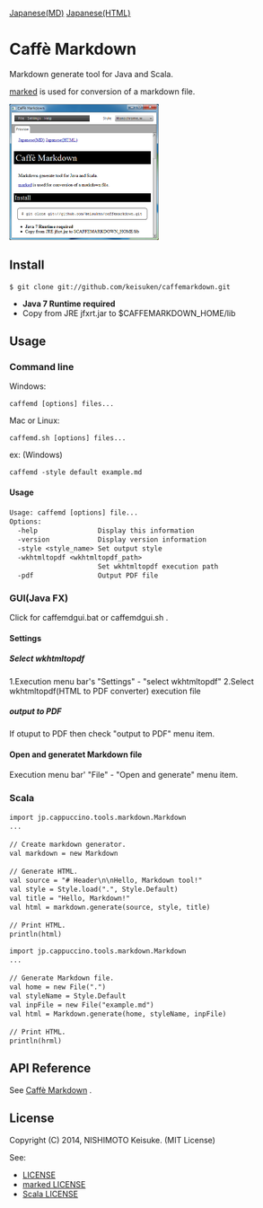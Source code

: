 [Japanese(MD)](README_ja.md)
[Japanese(HTML)](README_ja.html)


# Caffè Markdown

Markdown generate tool for Java and Scala.

[marked](https://github.com/chjj/marked) is used for conversion of a markdown file.


![Caffe Markdown: GUI](docs/images/CaffeMarkdown-GUI-s.png "Caffe Markdown: GUI")



## Install

```
$ git clone git://github.com/keisuken/caffemarkdown.git
```

* **Java 7 Runtime required**
* Copy from JRE jfxrt.jar to $CAFFEMARKDOWN_HOME/lib


## Usage



### Command line

Windows:

```
caffemd [options] files...
```

Mac or Linux:

```
caffemd.sh [options] files...
```

ex: (Windows)

```
caffemd -style default example.md
```

#### Usage

```
Usage: caffemd [options] file...
Options:
  -help               Display this information
  -version            Display version information
  -style <style_name> Set output style
  -wkhtmltopdf <wkhtmltopdf_path>
                      Set wkhtmltopdf execution path
  -pdf                Output PDF file
```


### GUI(Java FX)

Click for caffemdgui.bat or caffemdgui.sh .


#### Settings

##### Select wkhtmltopdf

1.Execution menu bar's "Settings" - "select wkhtmltopdf"
2.Select wkhtmltopdf(HTML to PDF converter) execution file

##### output to PDF

If otuput to PDF then check "output to PDF" menu item.


#### Open and generatet Markdown file

Execution menu bar' "File" - "Open and generate" menu item.



### Scala

```
import jp.cappuccino.tools.markdown.Markdown
...

// Create markdown generator.
val markdown = new Markdown

// Generate HTML.
val source = "# Header\n\nHello, Markdown tool!"
val style = Style.load(".", Style.Default)
val title = "Hello, Markdown!"
val html = markdown.generate(source, style, title)

// Print HTML.
println(html)
```

```
import jp.cappuccino.tools.markdown.Markdown
...

// Generate Markdown file.
val home = new File(".")
val styleName = Style.Default
val inpFile = new File("example.md")
val html = Markdown.generate(home, styleName, inpFile)

// Print HTML.
println(hrml)
```



## API Reference

See [Caffè Markdown](docs/api/index.html) .



## License

Copyright (C) 2014, NISHIMOTO Keisuke. (MIT License)

See:

* [LICENSE](LICENSE.txt)
* [marked LICENSE](marked-LICENSE.txt)
* [Scala LICENSE](Scala-LICENSE.txt)
